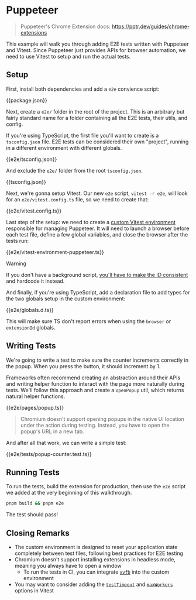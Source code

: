 # Puppeteer

> Puppeteer's Chrome Extension docs: https://pptr.dev/guides/chrome-extensions

This example will walk you through adding E2E tests written with Puppeteer and Vitest. Since Puppeteer just provides APIs for browser automation, we need to use Vitest to setup and run the actual tests.

## Setup

First, install both dependencies and add a `e2e` convience script:

{{package.json}}

Next, create a `e2e/` folder in the root of the project. This is an arbitrary but fairly standard name for a folder containing all the E2E tests, their utils, and config.

If you're using TypeScript, the first file you'll want to create is a `tsconfig.json` file. E2E tests can be considered their own "project", running in a different environment with different globals.

{{e2e/tsconfig.json}}

And exclude the `e2e/` folder from the root `tsconfig.json`.

{{tsconfig.json}}

Next, we're gonna setup Vitest. Our new `e2e` script, `vitest -r e2e`, will look for an `e2e/vitest.config.ts` file, so we need to create that:

{{e2e/vitest.config.ts}}

Last step of the setup: we need to create a [custom Vitest environment](https://vitest.dev/guide/environment.html#custom-environment) responsible for managing Puppeteer. It will need to launch a browser before each test file, define a few global variables, and close the browser after the tests run:

{{e2e/vitest-environment-puppeteer.ts}}

> [!Warning]
> If you don't have a background script, [you'll have to make the ID consistent](https://developer.chrome.com/docs/extensions/reference/manifest/key) and hardcode it instead.

And finally, if you're using TypeScript, add a declaration file to add types for the two globals setup in the custom environment:

{{e2e/globals.d.ts}}

This will make sure TS don't report errors when using the `browser` or `extensionId` globals.

## Writing Tests

We're going to write a test to make sure the counter increments correctly in the popup. When you press the button, it should increment by 1.

Frameworks often recommend creating an abstraction around their APIs and writing helper function to interact with the page more naturally during tests. We'll follow this approach and create a `openPopup` util, which returns natural helper functions.

{{e2e/pages/popup.ts}}

> Chromium doesn't support opening popups in the native UI location under the action during testing. Instead, you have to open the popup's URL in a new tab.

And after all that work, we can write a simple test:

{{e2e/tests/popup-counter.test.ts}}

## Running Tests

To run the tests, build the extension for production, then use the `e2e` script we added at the very beginning of this walkthrough.

```sh
pnpm build && pnpm e2e
```

The test should pass!

## Closing Remarks

- The custom environment is designed to reset your application state completely between test files, following best practices for E2E testing
- Chromium doesn't support installing extensions in headless mode, meaning you always have to open a window
  - To run the tests in CI, you can integrate [`xvfb`](https://www.npmjs.com/package/xvfb) into the custom environment
- You may want to consider adding the [`testTimeout`](https://vitest.dev/config/#testtimeout) and [`maxWorkers`](https://vitest.dev/config/#maxworkers) options in Vitest
